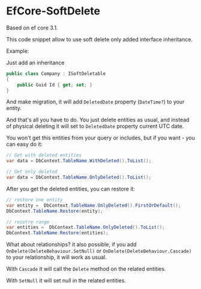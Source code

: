 # EfCore-SoftDelete

Based on ef core 3.1.

This code snippet allow to use soft delete only added interface inheritance.

Example: 

Just add an inheritance 
```c#
public class Company : ISoftDeletable
{
    public Guid Id { get; set; }
}
```

And make migration, it will add `DeletedDate` property (`DateTime?`) to your entity.

And that's all you have to do. You just delete entities as usual, and 
instead of physical deleting it will set to `DeletedDate` property current UTC date.

You won't get this entities from your query or includes, but if you want - you can easy
do it:

```c#
// Get with deleted entities
var data = DbContext.TableName.WithDeleted().ToList();

// Get only deleted 
var data = DbContext.TableName.OnlyDeleted().ToList();
```

After you get the deleted entities, you can restore it:

```c#
// restore one entity
var entity =  DbContext.TableName.OnlyDeleted().FirstOrDefault();
DbContext.TableName.Restore(entity);

// resotre range
var entities =  DbContext.TableName.OnlyDeleted().ToList();
DbContext.TableName.Restore(entities);
```


What about relationships?
it also possible, if you add `OnDelete(DeleteBehaviour.SetNull)`
 or `OnDelete(DeleteBehaviour.Cascade)` to your relationship, it will work as usual.
 
 With `Cascade` it will call the `Delete` method on the related entities.
 
 With `SetNull` it will set null in the related entities.
